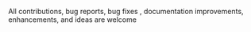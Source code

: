 All contributions, bug reports, bug fixes , documentation improvements, enhancements, and ideas are welcome
